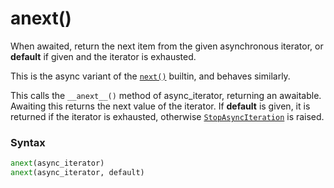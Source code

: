 # anext()

When awaited, return the next item from the given asynchronous iterator, or **default** if given and the iterator is exhausted.

This is the async variant of the [`next()`](/built-in-functions/next.md) builtin, and behaves similarly.

This calls the `__anext__()` method of async_iterator, returning an awaitable. Awaiting this returns the next value of the iterator. If **default** is given, it is returned if the iterator is exhausted, otherwise [`StopAsyncIteration`](/exceptions/StopAsyncIteration.md) is raised.

### Syntax

```python
anext(async_iterator)
anext(async_iterator, default)
```
